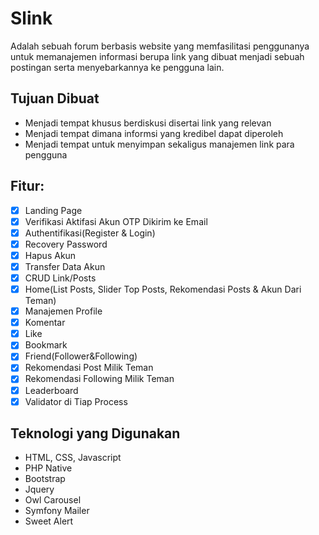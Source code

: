 # Slink
Adalah sebuah forum berbasis website yang memfasilitasi penggunanya untuk memanajemen informasi berupa link yang dibuat menjadi sebuah postingan serta menyebarkannya ke pengguna lain.

## Tujuan Dibuat
-  Menjadi tempat khusus berdiskusi disertai link yang relevan
-  Menjadi tempat dimana informsi yang kredibel dapat diperoleh
-  Menjadi tempat untuk menyimpan sekaligus manajemen link para pengguna  

## Fitur:
- [x] Landing Page
- [x] Verifikasi Aktifasi Akun OTP Dikirim ke Email
- [x] Authentifikasi(Register & Login)
- [x] Recovery Password
- [x] Hapus Akun
- [x] Transfer Data Akun
- [x] CRUD Link/Posts
- [x] Home(List Posts, Slider Top Posts, Rekomendasi Posts & Akun Dari Teman)
- [x] Manajemen Profile
- [x] Komentar
- [x] Like
- [x] Bookmark
- [x] Friend(Follower&Following) 
- [x] Rekomendasi Post Milik Teman
- [x] Rekomendasi Following Milik Teman
- [x] Leaderboard
- [x] Validator di Tiap Process

## Teknologi yang Digunakan
- HTML, CSS, Javascript
- PHP Native
- Bootstrap
- Jquery
- Owl Carousel
- Symfony Mailer
- Sweet Alert
